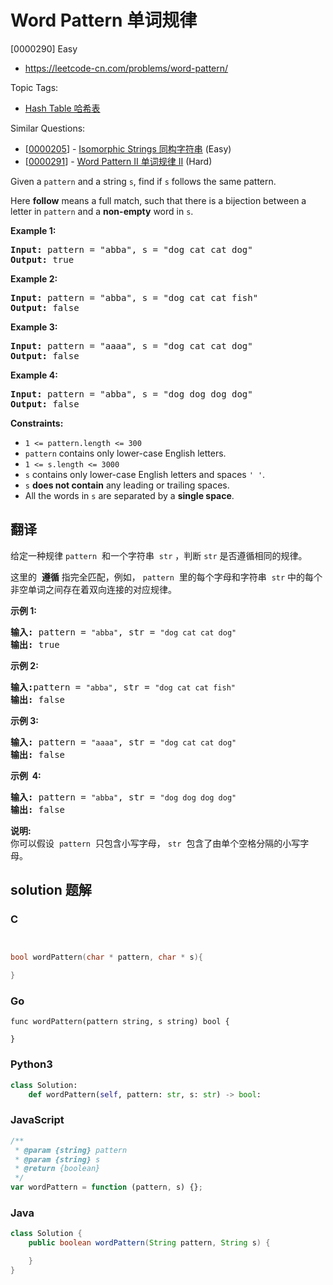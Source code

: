 # Word Pattern 单词规律

[0000290] Easy

- https://leetcode-cn.com/problems/word-pattern/

Topic Tags:

- [Hash Table 哈希表](https://leetcode-cn.com/tag/hash-table/)

Similar Questions:

- [[0000205](https://leetcode-cn.com/problems/isomorphic-strings/)] - [Isomorphic Strings 同构字符串](./0000205.isomorphic-strings.md) (Easy)
- [[0000291](https://leetcode-cn.com/problems/word-pattern-ii/)] - [Word Pattern II 单词规律 II](./0000291.word-pattern-ii.md) (Hard)

Given a `pattern` and a string `s`, find if `s` follows the same pattern.

Here **follow** means a full match, such that there is a bijection between a letter in `pattern` and a **non-empty** word in `s`.

**Example 1:**

<pre><strong>Input:</strong> pattern = "abba", s = "dog cat cat dog"
<strong>Output:</strong> true
</pre>

**Example 2:**

<pre><strong>Input:</strong> pattern = "abba", s = "dog cat cat fish"
<strong>Output:</strong> false
</pre>

**Example 3:**

<pre><strong>Input:</strong> pattern = "aaaa", s = "dog cat cat dog"
<strong>Output:</strong> false
</pre>

**Example 4:**

<pre><strong>Input:</strong> pattern = "abba", s = "dog dog dog dog"
<strong>Output:</strong> false
</pre>

**Constraints:**

- `1 <= pattern.length <= 300`
- `pattern` contains only lower-case English letters.
- `1 <= s.length <= 3000`
- `s` contains only lower-case English letters and spaces `' '`.
- `s` **does not contain** any leading or trailing spaces.
- All the words in `s` are separated by a **single space**.

## 翻译

给定一种规律 `pattern`  和一个字符串  `str` ，判断 `str` 是否遵循相同的规律。

这里的  **遵循** 指完全匹配，例如， `pattern`  里的每个字母和字符串  `str` 中的每个非空单词之间存在着双向连接的对应规律。

**示例 1:**

<pre><strong>输入:</strong> pattern = <code>"abba"</code>, str = <code>"dog cat cat dog"</code>
<strong>输出:</strong> true</pre>

**示例 2:**

<pre><strong>输入:</strong>pattern = <code>"abba"</code>, str = <code>"dog cat cat fish"</code>
<strong>输出:</strong> false</pre>

**示例 3:**

<pre><strong>输入:</strong> pattern = <code>"aaaa"</code>, str = <code>"dog cat cat dog"</code>
<strong>输出:</strong> false</pre>

**示例  4:**

<pre><strong>输入:</strong> pattern = <code>"abba"</code>, str = <code>"dog dog dog dog"</code>
<strong>输出:</strong> false</pre>

**说明:**  
你可以假设  `pattern`  只包含小写字母， `str`  包含了由单个空格分隔的小写字母。

## solution 题解

### C

```c


bool wordPattern(char * pattern, char * s){

}
```

### Go

```golang
func wordPattern(pattern string, s string) bool {

}
```

### Python3

```python
class Solution:
    def wordPattern(self, pattern: str, s: str) -> bool:
```

### JavaScript

```javascript
/**
 * @param {string} pattern
 * @param {string} s
 * @return {boolean}
 */
var wordPattern = function (pattern, s) {};
```

### Java

```java
class Solution {
    public boolean wordPattern(String pattern, String s) {

    }
}
```

